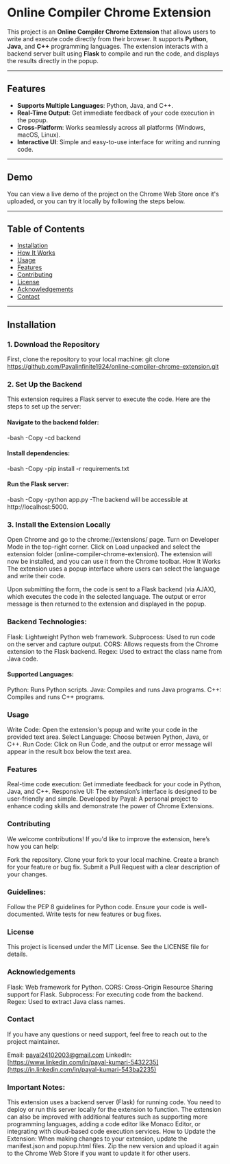 # Online Compiler Chrome Extension

This project is an **Online Compiler Chrome Extension** that allows users to write and execute code directly from their browser. It supports **Python**, **Java**, and **C++** programming languages. The extension interacts with a backend server built using **Flask** to compile and run the code, and displays the results directly in the popup.

---

## Features

- **Supports Multiple Languages**: Python, Java, and C++.
- **Real-Time Output**: Get immediate feedback of your code execution in the popup.
- **Cross-Platform**: Works seamlessly across all platforms (Windows, macOS, Linux).
- **Interactive UI**: Simple and easy-to-use interface for writing and running code.

---

## Demo

You can view a live demo of the project on the Chrome Web Store once it's uploaded, or you can try it locally by following the steps below.

---

## Table of Contents

- [Installation](#installation)
- [How It Works](#how-it-works)
- [Usage](#usage)
- [Features](#features)
- [Contributing](#contributing)
- [License](#license)
- [Acknowledgements](#acknowledgements)
- [Contact](#contact)

---

## Installation

### 1. Download the Repository

First, clone the repository to your local machine:
git clone https://github.com/Payalinfinite1924/online-compiler-chrome-extension.git

### 2. Set Up the Backend
This extension requires a Flask server to execute the code. Here are the steps to set up the server:

#### Navigate to the backend folder:
-bash
-Copy
-cd backend
#### Install dependencies:
-bash
-Copy
-pip install -r requirements.txt
#### Run the Flask server:
-bash
-Copy
-python app.py
-The backend will be accessible at http://localhost:5000.

### 3. Install the Extension Locally

Open Chrome and go to the chrome://extensions/ page.
Turn on Developer Mode in the top-right corner.
Click on Load unpacked and select the extension folder (online-compiler-chrome-extension).
The extension will now be installed, and you can use it from the Chrome toolbar.
How It Works
The extension uses a popup interface where users can select the language and write their code.

Upon submitting the form, the code is sent to a Flask backend (via AJAX), which executes the code in the selected language.
The output or error message is then returned to the extension and displayed in the popup.
### Backend Technologies:
Flask: Lightweight Python web framework.
Subprocess: Used to run code on the server and capture output.
CORS: Allows requests from the Chrome extension to the Flask backend.
Regex: Used to extract the class name from Java code.
#### Supported Languages:
Python: Runs Python scripts.
Java: Compiles and runs Java programs.
C++: Compiles and runs C++ programs.
### Usage
Write Code: Open the extension's popup and write your code in the provided text area.
Select Language: Choose between Python, Java, or C++.
Run Code: Click on Run Code, and the output or error message will appear in the result box below the text area.
### Features
Real-time code execution: Get immediate feedback for your code in Python, Java, and C++.
Responsive UI: The extension’s interface is designed to be user-friendly and simple.
Developed by Payal: A personal project to enhance coding skills and demonstrate the power of Chrome Extensions.
### Contributing
We welcome contributions! If you'd like to improve the extension, here’s how you can help:

Fork the repository.
Clone your fork to your local machine.
Create a branch for your feature or bug fix.
Submit a Pull Request with a clear description of your changes.
### Guidelines:
Follow the PEP 8 guidelines for Python code.
Ensure your code is well-documented.
Write tests for new features or bug fixes.
### License
This project is licensed under the MIT License. See the LICENSE file for details.

### Acknowledgements
Flask: Web framework for Python.
CORS: Cross-Origin Resource Sharing support for Flask.
Subprocess: For executing code from the backend.
Regex: Used to extract Java class names.
### Contact
If you have any questions or need support, feel free to reach out to the project maintainer.

Email: payal24102003@gmail.com
LinkedIn: [https://www.linkedin.com/in/payal-kumari-5432235](https://in.linkedin.com/in/payal-kumari-543ba2235)

### Important Notes:
This extension uses a backend server (Flask) for running code. You need to deploy or run this server locally for the extension to function.
The extension can also be improved with additional features such as supporting more programming languages, adding a code editor like Monaco Editor, or integrating with cloud-based code execution services.
How to Update the Extension:
When making changes to your extension, update the manifest.json and popup.html files.
Zip the new version and upload it again to the Chrome Web Store if you want to update it for other users.
